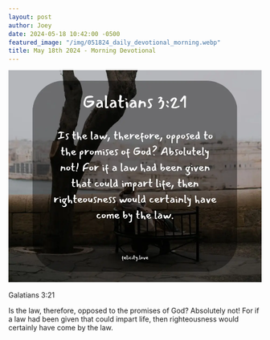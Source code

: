 ```yaml
---
layout: post
author: Joey
date: 2024-05-18 10:42:00 -0500
featured_image: "/img/051824_daily_devotional_morning.webp"
title: May 18th 2024 - Morning Devotional
---
```


[![May 18th 2024 - Morning Devotional](/img/051824_daily_devotional_morning.webp)](/img/051824_daily_devotional_morning.webp)

Galatians 3:21

Is the law, therefore, opposed to the promises of God? Absolutely not! For if a law had been given that could impart life, then righteousness would certainly have come by the law.
